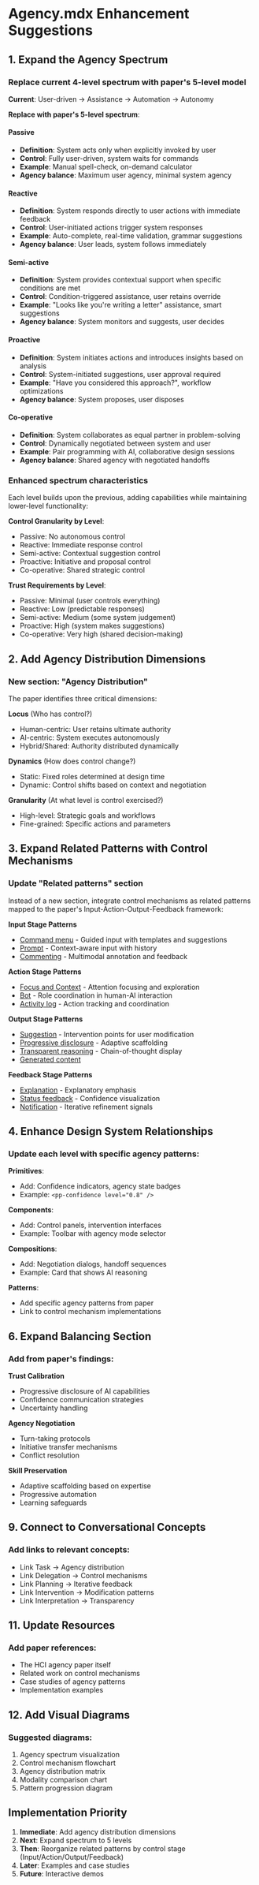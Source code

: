 # Agency.mdx Enhancement Suggestions

## 1. Expand the Agency Spectrum

### Replace current 4-level spectrum with paper's 5-level model
**Current**: User-driven → Assistance → Automation → Autonomy

**Replace with paper's 5-level spectrum**:

#### Passive
- **Definition**: System acts only when explicitly invoked by user
- **Control**: Fully user-driven, system waits for commands
- **Example**: Manual spell-check, on-demand calculator
- **Agency balance**: Maximum user agency, minimal system agency

#### Reactive
- **Definition**: System responds directly to user actions with immediate feedback
- **Control**: User-initiated actions trigger system responses
- **Example**: Auto-complete, real-time validation, grammar suggestions
- **Agency balance**: User leads, system follows immediately

#### Semi-active
- **Definition**: System provides contextual support when specific conditions are met
- **Control**: Condition-triggered assistance, user retains override
- **Example**: "Looks like you're writing a letter" assistance, smart suggestions
- **Agency balance**: System monitors and suggests, user decides

#### Proactive
- **Definition**: System initiates actions and introduces insights based on analysis
- **Control**: System-initiated suggestions, user approval required
- **Example**: "Have you considered this approach?", workflow optimizations
- **Agency balance**: System proposes, user disposes

#### Co-operative
- **Definition**: System collaborates as equal partner in problem-solving
- **Control**: Dynamically negotiated between system and user
- **Example**: Pair programming with AI, collaborative design sessions
- **Agency balance**: Shared agency with negotiated handoffs

### Enhanced spectrum characteristics
Each level builds upon the previous, adding capabilities while maintaining lower-level functionality:

**Control Granularity by Level**:
- Passive: No autonomous control
- Reactive: Immediate response control
- Semi-active: Contextual suggestion control
- Proactive: Initiative and proposal control
- Co-operative: Shared strategic control

**Trust Requirements by Level**:
- Passive: Minimal (user controls everything)
- Reactive: Low (predictable responses)
- Semi-active: Medium (some system judgement)
- Proactive: High (system makes suggestions)
- Co-operative: Very high (shared decision-making)

## 2. Add Agency Distribution Dimensions

### New section: "Agency Distribution"
The paper identifies three critical dimensions:

**Locus** (Who has control?)
- Human-centric: User retains ultimate authority
- AI-centric: System executes autonomously
- Hybrid/Shared: Authority distributed dynamically

**Dynamics** (How does control change?)
- Static: Fixed roles determined at design time
- Dynamic: Control shifts based on context and negotiation

**Granularity** (At what level is control exercised?)
- High-level: Strategic goals and workflows
- Fine-grained: Specific actions and parameters

## 3. Expand Related Patterns with Control Mechanisms

### Update "Related patterns" section
Instead of a new section, integrate control mechanisms as related patterns mapped to the paper's Input-Action-Output-Feedback framework:

**Input Stage Patterns**
- [Command menu](../?path=/docs/patterns-command-menu--docs) - Guided input with templates and suggestions
- [Prompt](../?path=/docs/patterns-prompt--docs) - Context-aware input with history
- [Commenting](../?path=/docs/patterns-commenting--docs) - Multimodal annotation and feedback

**Action Stage Patterns**
- [Focus and Context](../?path=/docs/patterns-focus-and-context--docs) - Attention focusing and exploration
- [Bot](../?path=/docs/patterns-bot--docs) - Role coordination in human-AI interaction
- [Activity log](../?path=/docs/patterns-activity-log--docs) - Action tracking and coordination

**Output Stage Patterns**
- [Suggestion](../?path=/docs/patterns-suggestion--docs) - Intervention points for user modification
- [Progressive disclosure](../?path=/docs/patterns-progressive-disclosure--docs) - Adaptive scaffolding
- [Transparent reasoning](../?path=/docs/patterns-transparent-reasoning--docs) - Chain-of-thought display
- [Generated content](../?path=/docs/patterns-generated-content--docs)

**Feedback Stage Patterns**
- [Explanation](../?path=/docs/patterns-explanation--docs) - Explanatory emphasis
- [Status feedback](../?path=/docs/patterns-states-status-feedback--docs) - Confidence visualization
- [Notification](../?path=/docs/patterns-notification--docs) - Iterative refinement signals

## 4. Enhance Design System Relationships

### Update each level with specific agency patterns:

**Primitives**:
- Add: Confidence indicators, agency state badges
- Example: `<pp-confidence level="0.8" />`

**Components**:
- Add: Control panels, intervention interfaces
- Example: Toolbar with agency mode selector

**Compositions**:
- Add: Negotiation dialogs, handoff sequences
- Example: Card that shows AI reasoning

**Patterns**:
- Add specific agency patterns from paper
- Link to control mechanism implementations

## 6. Expand Balancing Section

### Add from paper's findings:

**Trust Calibration**
- Progressive disclosure of AI capabilities
- Confidence communication strategies
- Uncertainty handling

**Agency Negotiation**
- Turn-taking protocols
- Initiative transfer mechanisms
- Conflict resolution

**Skill Preservation**
- Adaptive scaffolding based on expertise
- Progressive automation
- Learning safeguards

## 9. Connect to Conversational Concepts

### Add links to relevant concepts:
- Link Task → Agency distribution
- Link Delegation → Control mechanisms
- Link Planning → Iterative feedback
- Link Intervention → Modification patterns
- Link Interpretation → Transparency

## 11. Update Resources

### Add paper references:
- The HCI agency paper itself
- Related work on control mechanisms
- Case studies of agency patterns
- Implementation examples

## 12. Add Visual Diagrams

### Suggested diagrams:
1. Agency spectrum visualization
2. Control mechanism flowchart
3. Agency distribution matrix
4. Modality comparison chart
5. Pattern progression diagram

## Implementation Priority

1. **Immediate**: Add agency distribution dimensions
2. **Next**: Expand spectrum to 5 levels
3. **Then**: Reorganize related patterns by control stage (Input/Action/Output/Feedback)
4. **Later**: Examples and case studies
5. **Future**: Interactive demos